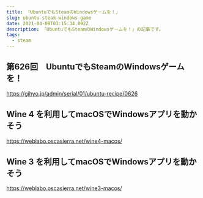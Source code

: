 ```yaml
---
title: 「UbuntuでもSteamのWindowsゲームを！」
slug: ubuntu-steam-windows-game
date: 2021-04-09T03:15:34.092Z
description: 「UbuntuでもSteamのWindowsゲームを！」の記事です。
tags:
  - steam
---
```

## 第626回　UbuntuでもSteamのWindowsゲームを！

<https://gihyo.jp/admin/serial/01/ubuntu-recipe/0626>

## Wine 4 を利用してmacOSでWindowsアプリを動かそう

<https://weblabo.oscasierra.net/wine4-macos/>

## Wine 3 を利用してmacOSでWindowsアプリを動かそう

<https://weblabo.oscasierra.net/wine3-macos/>